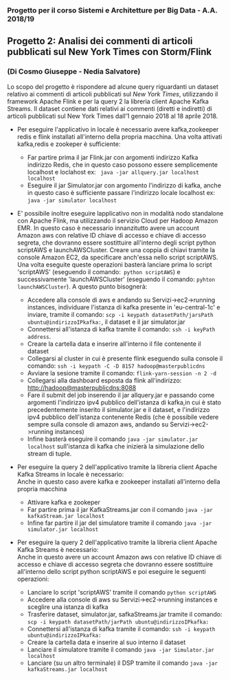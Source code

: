 ### Progetto per il corso Sistemi e Architetture per Big Data - A.A. 2018/19
## Progetto 2: Analisi dei commenti di articoli pubblicati sul New York Times con Storm/Flink
### (Di Cosmo Giuseppe - Nedia Salvatore)

Lo scopo del progetto è rispondere ad alcune query riguardanti un dataset relativo ai commenti di articoli
pubblicati sul *New York Times*, utilizzando il framework Apache Flink e per la query 2 la libreria client Apache Kafka Streams.
Il dataset contiene dati relativi ai commenti (diretti e indiretti) di articoli pubblicati sul New York Times
dall’1 gennaio 2018 al 18 aprile 2018.

* Per eseguire l'applicativo in locale è necessario avere kafka,zookeeper redis e flink installati all'interno della propria macchina. Una volta attivati kafka,redis e zookeper è sufficiente:
    * Far partire prima il jar Flink.jar con argomenti indirizzo Kafka indirizzo Redis, che in questo caso possono essere semplicemente localhost e loclahost ex: ``` java -jar allquery.jar localhost localhost```
    * Eseguire il jar Simulator.jar con argomento l'indirizzo di kafka, anche in questo caso è sufficiente passare l'indirizzo locale localhost ex: ```java -jar simulator localhost```
    
* E' possibile inoltre eseguire lapplicativo non in modalità nodo standalone con Apache Flink, ma utilizzando il servizio Cloud per Hadoop Amazon EMR.
In questo caso è necessario innanzitutto avere un account Amazon aws con relative ID chiave di accesso e chiave di accesso segreta, che dovranno essere sostittuire all'interno degli script python scriptAWS e launchAWSCluster. Creare una coppia di chiavi tramite la console Amazon EC2, da specificare anch'essa nello script scriptAWS.
Una volta eseguite queste operazioni basterà lanciare prima lo script 'scriptAWS' (eseguendo il comando:``` python scriptAWS```) e successivamente 'launchAWSCluster' (eseguendo il comando: ```pyhton launchAWSCluster```).
A questo punto bisognerà:
  * Accedere alla console di aws e andando su Servizi->ec2->running instances, individuare l'istanza di kafka presente in 'eu-central-1c' e inviare, tramite il comando: ```scp -i keypath datasetPath/jarsPath ubuntu@indirizzoIPkafka:```, il dataset  e il jar simulator.jar
   * Connettersi all'istanza di kafka tramite il comando: ```ssh -i keyPath address```.
   * Creare la cartella data e inserire all'interno il file contenente il dataset
   * Collegarsi al cluster in cui è presente flink eseguendo sulla console il comando: ```ssh -i keypath -C -D 8157 hadoop@masterpublicdns``` 
   * Avviare la sesione tramite il comando: ```flink-yarn-session -n 2 -d```
   * Collegarsi alla dashboard esposta da flink all'indirizzo: <http://hadoop@masterpublicdns:8088> 
   * Fare il submit del job inserendo il jar allquery.jar e passando come argomenti l'indirizzo ipv4 pubblico dell'istanza di kafka,in cui è stato precedentemente inserito il simulator.jar e il dataset, e l'indirizzo ipv4 pubblico dell'istanza contenente Redis (che è possibile vedere sempre sulla console di amazon aws, andando su Servizi->ec2->running instances)
   * Infine basterà eseguire il comando ```java -jar simulator.jar localhost``` sull'istanza di kafka che inizierà la simulazione dello stream di tuple.
   
* Per eseguire la query 2 dell'applicativo tramite la libreria client Apache Kafka Streams in locale è necessario:<br>
 Anche in questo caso avere kafka e zookeeper installati all'interno della propria macchina 
    * Attivare kafka e zookeper
    * Far partire prima il jar KafkaStreams.jar con il comando ```java -jar kafkaStream.jar localhost```
    * Infine far partire il jar del simulatore tramite il comando ```java -jar simulator.jar localhost```

* Per eseguire la query 2 dell'applicativo tramite la libreria client Apache Kafka Streams è necessario:<br>
Anche in questo avere un account Amazon aws con relative ID chiave di accesso e chiave di accesso segreta che dovranno essere sostittuire all'interno dello script python scriptAWS e poi eseguire le seguenti operazioni:

    * Lanciare lo script 'scriptAWS' tramite il comando ```python scriptAWS```
    * Accedere alla console di aws su Servizi->ec2->running instances e sceglire una istanza di kafka
    * Trasferire dataset, simulator.jar, safkaStreams.jar tramite il comando: ```scp -i keypath datasetPath/jarPath ubuntu@indirizzoIPkafka:```
    * Connettersi all'istanza di kafka tramite il comando: ```ssh -i keypath ubuntu@indirizzoIPkafka:```
    * Creare la cartella data e inserire al suo interno il dataset
    * Lanciare il simulatore tramite il comando ```java -jar Simulator.jar localhost```
    * Lanciare (su un altro terminale) il DSP tramite il comando ```java -jar kafkaStreams.jar localhost```


